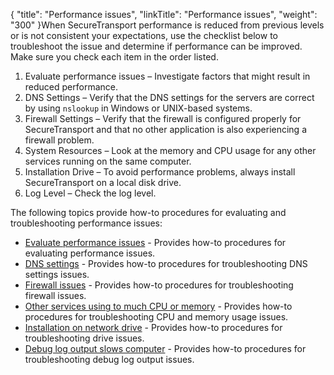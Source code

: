 {
    "title": "Performance issues",
    "linkTitle": "Performance issues",
    "weight": "300"
}When <span class="mc-variable axway_variables.Component_Short_Name variable">SecureTransport</span> performance is reduced from previous levels or is not consistent your expectations, use the checklist below to troubleshoot the issue and determine if performance can be improved. Make sure you check each item in the order listed.

1.  Evaluate performance issues – Investigate factors that might result in reduced performance.
2.  DNS Settings – Verify that the DNS settings for the servers are correct by using `nslookup` in Windows or UNIX-based systems.
3.  Firewall Settings – Verify that the firewall is configured properly for <span class="mc-variable axway_variables.Component_Short_Name variable">SecureTransport</span> and that no other application is also experiencing a firewall problem.
4.  System Resources – Look at the memory and CPU usage for any other services running on the same computer.
5.  Installation Drive – To avoid performance problems, always install <span class="mc-variable axway_variables.Component_Short_Name variable">SecureTransport</span> on a local disk drive.
6.  Log Level – Check the log level.

The following topics provide how-to procedures for evaluating and troubleshooting performance issues:

-   <a href="t_st_evaluate_performance_issues" class="MCXref xref">Evaluate performance issues</a> - Provides how-to procedures for evaluating performance issues.
-   <a href="t_st_dns_settings" class="MCXref xref">DNS settings</a> - Provides how-to procedures for troubleshooting DNS settings issues.
-   <a href="t_st_firewall_issues" class="MCXref xref">Firewall issues</a> - Provides how-to procedures for troubleshooting firewall issues.
-   <a href="t_st_other_services_using_to_much_cpu_memory" class="MCXref xref">Other services using to much CPU or memory</a> - Provides how-to procedures for troubleshooting CPU and memory usage issues.
-   <a href="t_st_installation_on_network_drive" class="MCXref xref">Installation on network drive</a> - Provides how-to procedures for troubleshooting drive issues.
-   <a href="t_st_debug_log_output_slows_computer" class="MCXref xref">Debug log output slows computer</a> - Provides how-to procedures for troubleshooting debug log output issues.
